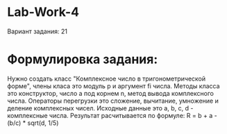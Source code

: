 # Lab-Work-4

Вариант задания: 21

# Формулировка задания: 
Нужно создать класс "Комплексное число в тригонометрической форме", члены класа это модуль p и аргумент fi числа. 
Методы класса это конструктор, число a под корнем n, метод вывода комплексного числа. 
Операторы перегрузки это сложение, вычитание, умножение и деление комплексных чисел. 
Исходные данные это a, b, c, d - комплексные числа.
Результат расчитывается по формуле: R = b + a - (b/c) * sqrt(d, 1/5)
